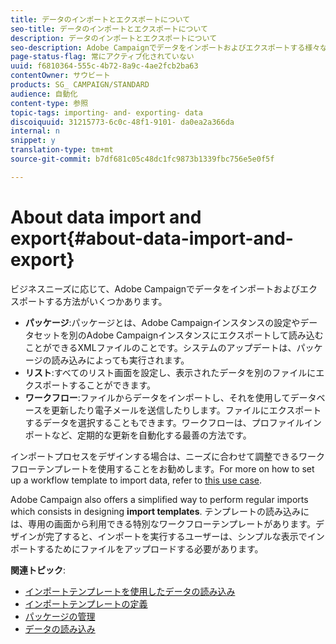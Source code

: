 ```yaml
---
title: データのインポートとエクスポートについて
seo-title: データのインポートとエクスポートについて
description: データのインポートとエクスポートについて
seo-description: Adobe Campaignでデータをインポートおよびエクスポートする様々な方法について説明します。
page-status-flag: 常にアクティブ化されていない
uuid: f6810364-555c-4b72-8a9c-4ae2fcb2ba63
contentOwner: サウビート
products: SG_ CAMPAIGN/STANDARD
audience: 自動化
content-type: 参照
topic-tags: importing- and- exporting- data
discoiquuid: 31215773-6c0c-48f1-9101- da0ea2a366da
internal: n
snippet: y
translation-type: tm+mt
source-git-commit: b7df681c05c48dc1fc9873b1339fbc756e5e0f5f

---
```



# About data import and export{#about-data-import-and-export}

ビジネスニーズに応じて、Adobe Campaignでデータをインポートおよびエクスポートする方法がいくつかあります。

* **パッケージ**:パッケージとは、Adobe Campaignインスタンスの設定やデータセットを別のAdobe Campaignインスタンスにエクスポートして読み込むことができるXMLファイルのことです。システムのアップデートは、パッケージの読み込みによっても実行されます。
* **リスト**:すべてのリスト画面を設定し、表示されたデータを別のファイルにエクスポートすることができます。
* **ワークフロー**:ファイルからデータをインポートし、それを使用してデータベースを更新したり電子メールを送信したりします。ファイルにエクスポートするデータを選択することもできます。ワークフローは、プロファイルインポートなど、定期的な更新を自動化する最善の方法です。

インポートプロセスをデザインする場合は、ニーズに合わせて調整できるワークフローテンプレートを使用することをお勧めします。For more on how to set up a workflow template to import data, refer to [this use case](../../automating/using/importing-data.md#example--import-workflow-template).

Adobe Campaign also offers a simplified way to perform regular imports which consists in designing **import templates**. テンプレートの読み込みには、専用の画面から利用できる特別なワークフローテンプレートがあります。デザインが完了すると、インポートを実行するユーザーは、シンプルな表示でインポートするためにファイルをアップロードする必要があります。

**関連トピック**:

* [インポートテンプレートを使用したデータの読み込み](../../automating/using/importing-data-with-import-templates.md)
* [インポートテンプレートの定義](../../automating/using/defining-import-templates.md)
* [パッケージの管理](../../automating/using/managing-packages.md)
* [データの読み込み](../../automating/using/importing-data.md)

